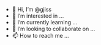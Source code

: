 - 👋 Hi, I’m @gjiss
- 👀 I’m interested in ...
- 🌱 I’m currently learning ...
- 💞️ I’m looking to collaborate on ...
- 📫 How to reach me ...

<!---
gjiss/gjiss is a ✨ special ✨ repository because its `README.md` (this file) appears on your GitHub profile.
You can click the Preview link to take a look at your changes.
--->
